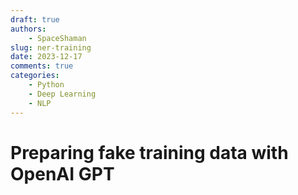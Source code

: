 ```yaml
---
draft: true
authors:
    - SpaceShaman
slug: ner-training
date: 2023-12-17
comments: true
categories:
    - Python
    - Deep Learning
    - NLP
---
```


# Preparing fake training data with OpenAI GPT
